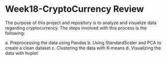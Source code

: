 # Week18-CryptoCurrency Review

The purpose of this project and repository is to analyze and visualize data regarding cryptocurrency.  The steps involved with this process is the following:

a.	Preprocessing the data using Pandas
b.	Using StandardScaler and PCA to create a clean dataset
c.	Clustering the data with K-means
d.	Visualizing the data with hvplot

